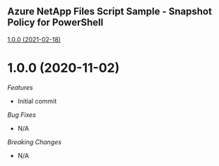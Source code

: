 ## Azure NetApp Files Script Sample - Snapshot Policy for PowerShell

[1.0.0 (2021-02-18)](#1.0.0 (2021-02-18))

# 1.0.0 (2020-11-02)

*Features*
* Initial commit

*Bug Fixes*
* N/A

*Breaking Changes*
* N/A
